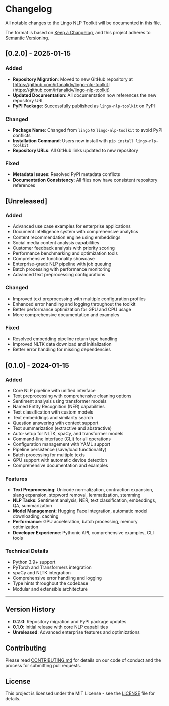 # Changelog

All notable changes to the Lingo NLP Toolkit will be documented in this file.

The format is based on [Keep a Changelog](https://keepachangelog.com/en/1.0.0/),
and this project adheres to [Semantic Versioning](https://semver.org/spec/v2.0.0.html).

## [0.2.0] - 2025-01-15

### Added
- **Repository Migration**: Moved to new GitHub repository at [https://github.com/irfanalidv/lingo-nlp-toolkit](https://github.com/irfanalidv/lingo-nlp-toolkit)
- **Updated Documentation**: All documentation now references the new repository URL
- **PyPI Package**: Successfully published as `lingo-nlp-toolkit` on PyPI

### Changed
- **Package Name**: Changed from `lingo` to `lingo-nlp-toolkit` to avoid PyPI conflicts
- **Installation Command**: Users now install with `pip install lingo-nlp-toolkit`
- **Repository URLs**: All GitHub links updated to new repository

### Fixed
- **Metadata Issues**: Resolved PyPI metadata conflicts
- **Documentation Consistency**: All files now have consistent repository references

## [Unreleased]

### Added

- Advanced use case examples for enterprise applications
- Document intelligence system with comprehensive analytics
- Content recommendation engine using embeddings
- Social media content analysis capabilities
- Customer feedback analysis with priority scoring
- Performance benchmarking and optimization tools
- Comprehensive functionality showcase
- Enterprise-grade NLP pipeline with job queuing
- Batch processing with performance monitoring
- Advanced text preprocessing configurations

### Changed

- Improved text preprocessing with multiple configuration profiles
- Enhanced error handling and logging throughout the toolkit
- Better performance optimization for GPU and CPU usage
- More comprehensive documentation and examples

### Fixed

- Resolved embedding pipeline return type handling
- Improved NLTK data download and initialization
- Better error handling for missing dependencies

## [0.1.0] - 2024-01-15

### Added

- Core NLP pipeline with unified interface
- Text preprocessing with comprehensive cleaning options
- Sentiment analysis using transformer models
- Named Entity Recognition (NER) capabilities
- Text classification with custom models
- Text embeddings and similarity search
- Question answering with context support
- Text summarization (extractive and abstractive)
- Auto-setup for NLTK, spaCy, and transformer models
- Command-line interface (CLI) for all operations
- Configuration management with YAML support
- Pipeline persistence (save/load functionality)
- Batch processing for multiple texts
- GPU support with automatic device detection
- Comprehensive documentation and examples

### Features

- **Text Preprocessing**: Unicode normalization, contraction expansion, slang expansion, stopword removal, lemmatization, stemming
- **NLP Tasks**: Sentiment analysis, NER, text classification, embeddings, QA, summarization
- **Model Management**: Hugging Face integration, automatic model downloading, caching
- **Performance**: GPU acceleration, batch processing, memory optimization
- **Developer Experience**: Pythonic API, comprehensive examples, CLI tools

### Technical Details

- Python 3.9+ support
- PyTorch and Transformers integration
- spaCy and NLTK integration
- Comprehensive error handling and logging
- Type hints throughout the codebase
- Modular and extensible architecture

---

## Version History

- **0.2.0**: Repository migration and PyPI package updates
- **0.1.0**: Initial release with core NLP capabilities
- **Unreleased**: Advanced enterprise features and optimizations

## Contributing

Please read [CONTRIBUTING.md](CONTRIBUTING.md) for details on our code of conduct and the process for submitting pull requests.

## License

This project is licensed under the MIT License - see the [LICENSE](LICENSE) file for details.
